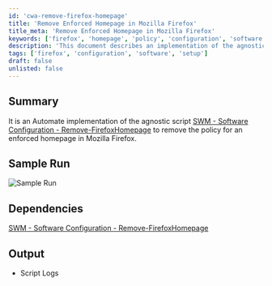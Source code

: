 ```yaml
---
id: 'cwa-remove-firefox-homepage'
title: 'Remove Enforced Homepage in Mozilla Firefox'
title_meta: 'Remove Enforced Homepage in Mozilla Firefox'
keywords: ['firefox', 'homepage', 'policy', 'configuration', 'software']
description: 'This document describes an implementation of the agnostic script to remove the enforced homepage policy in Mozilla Firefox using ConnectWise Automate. It includes a sample run, dependencies, and the expected output including script logs.'
tags: ['firefox', 'configuration', 'software', 'setup']
draft: false
unlisted: false
---
```

## Summary

It is an Automate implementation of the agnostic script [SWM - Software Configuration - Remove-FirefoxHomepage](https://proval.itglue.com/DOC-5078775-10372106) to remove the policy for an enforced homepage in Mozilla Firefox.

## Sample Run

![Sample Run](5078775/docs/14894153/images/21557509)

## Dependencies

[SWM - Software Configuration - Remove-FirefoxHomepage](https://proval.itglue.com/DOC-5078775-10372106)

## Output

- Script Logs

